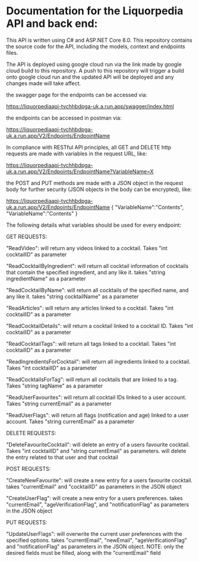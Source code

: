 # Documentation for the Liquorpedia API and back end:

This API is written using C# and ASP.NET Core 8.0. This repository contains the source code for the API, including the models, context and endpoints files.

The API is deployed using google cloud run via the link made by google cloud build to this repository. A push to this repository will trigger a build onto google cloud run and the updated API will be deployed and any changes made will take affect.

the swagger page for the endpoints can be accessed via:

https://liquorpediaapi-tvchhbdpga-uk.a.run.app/swagger/index.html

the endpoints can be accessed in postman via:

https://liquorpediaapi-tvchhbdpga-uk.a.run.app/V2/Endpoints/EndpointName

In compliance with RESTful API principles, all GET and DELETE http requests are made with variables in the request URL, like:

https://liquorpediaapi-tvchhbdpga-uk.a.run.app/V2/Endpoints/EndpointName?VariableName=X

the POST and PUT methods are made with a JSON object in the request body for further security (JSON objects in the body can be encrypted), like:

https://liquorpediaapi-tvchhbdpga-uk.a.run.app/V2/Endpoints/EndpointName
{
          "VariableName":"Contents",
          "VariableName":"Contents"
}

The following details what variables should be used for every endpoint:

GET REQUESTS:

"ReadVideo": will return any videos linked to a cocktail. Takes "int cocktailID" as parameter

"ReadCocktailByIngredient": will return all cocktail information of cocktails that contain the specified ingredient, and any like it. takes "string ingredientName" as a parameter

"ReadCocktailByName": will return all cocktails of the specified name, and any like it. takes "string cocktailName" as a parameter

"ReadArticles": will return any articles linked to a cocktail. Takes "int cocktailID" as a parameter

"ReadCocktailDetails": will return a cocktail linked to a cocktail ID. Takes "int cocktailID" as a parameter

"ReadCocktailTags": will return all tags linked to a cocktail. Takes "int cocktailID" as a parameter

"ReadIngredientsForCocktail": will return all ingredients linked to a cocktail. Takes "int cocktailID" as a parameter

"ReadCocktailsForTag": will return all cocktails that are linked to a tag. Takes "string tagName" as a parameter

"ReadUserFavourites": will return all cocktail IDs linked to a user account. Takes "string currentEmail" as a parameter

"ReadUserFlags": will return all flags (notification and age) linked to a user account. Takes "string currentEmail" as a parameter

DELETE REQUESTS:

"DeleteFavouriteCocktail": will delete an entry of a users favourite cocktail. Takes "int cocktailID" and "string currentEmail" as parameters. will delete the entry related to that user and that cocktail

POST REQUESTS:

"CreateNewFavourite": will create a new entry for a users favourite cocktail. takes "currentEmail" and "cocktailID" as parameters in the JSON object

"CreateUserFlag": will create a new entry for a users preferences. takes "currentEmail", "ageVerificationFlag", and "notificationFlag" as parameters in the JSON object

PUT REQUESTS:

"UpdateUserFlags": will overwrite the current user preferences with the specified options. takes "currentEmail", "newEmail", "ageVerificationFlag" and "notificationFlag" as parameters in the JSON object. NOTE: only the desired fields must be filled, along with the "currentEmail" field

